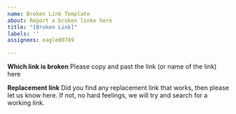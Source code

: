 ```yaml
---
name: Broken Link Template
about: Report a broken linke here
title: "[Broken Link]"
labels: ''
assignees: eagle00789

---
```


**Which link is broken**
Please copy and past the link (or name of the link) here

**Replacement link**
Did you find any replacement link that works, then please let us know here. If not, no hard feelings, we will try and search for a working link.
